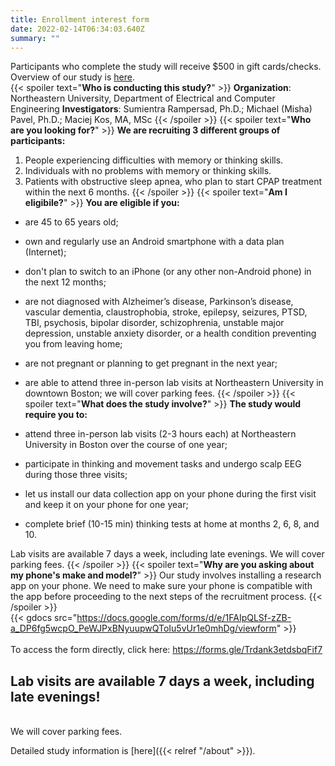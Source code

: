 ```yaml
---
title: Enrollment interest form
date: 2022-02-14T06:34:03.640Z
summary: ""
---
```

Participants who complete the study will receive $500 in gift cards/checks.
<br>
Overview of our study is [here](https://www.cognition.nu/).
<br>
{{< spoiler text="**Who is conducting this study?**" >}}
**Organization**: Northeastern University, Department of Electrical and Computer Engineering
**Investigators**: Sumientra Rampersad, Ph.D.; Michael (Misha) Pavel, Ph.D.; Maciej Kos, MA, MSc
{{< /spoiler >}}
{{< spoiler text="**Who are you looking for?**" >}}
**We are recruiting 3 different groups of participants:**

1. People experiencing difficulties with memory or thinking skills. 
2. Individuals with no problems with memory or thinking skills.
3. Patients with obstructive sleep apnea, who plan to start CPAP treatment within the next 6 months.
{{< /spoiler >}}
{{< spoiler text="**Am I eligibile?**" >}}
**You are eligible if you:**

* are 45 to 65 years old;
* own and regularly use an Android smartphone with a data plan (Internet); 
* don't plan to switch to an iPhone (or any other non-Android phone) in the next 12 months;
* are not diagnosed with Alzheimer’s disease, Parkinson’s disease, vascular dementia, claustrophobia, stroke, epilepsy, seizures, PTSD, TBI, psychosis, bipolar disorder, schizophrenia,  unstable major depression, unstable anxiety disorder, or a health condition preventing you from leaving home;
* are not pregnant or planning to get pregnant in the next year;
* are able to attend three in-person lab visits at Northeastern University in downtown Boston; we will cover parking fees.
{{< /spoiler >}}
{{< spoiler text="**What does the study involve?**" >}}
**The study would require you to:**

* attend three in-person lab visits (2-3 hours each) at Northeastern University in Boston over the course of one year;
* participate in thinking and movement tasks and undergo scalp EEG during those three visits;
* let us install our data collection app on your phone during the first visit and keep it on your phone for one year;
* complete brief (10-15 min) thinking tests at home at months 2, 6, 8, and 10.

Lab visits are available 7 days a week, including late evenings. We will cover parking fees.
{{< /spoiler >}}
{{< spoiler text="**Why are you asking about my phone's make and model?**" >}}
Our study involves installing a research app on your phone. We need to make sure your phone is compatible with the app before proceeding to the next steps of the recruitment process. 
{{< /spoiler >}}
<br>
{{< gdocs src="https://docs.google.com/forms/d/e/1FAIpQLSf-zZB-a_DP6fg5wcpO_PeWJPxBNyuupwQToIu5vUr1e0mhDg/viewform" >}}
<br>
<br>
To access the form directly, click here: https://forms.gle/Trdank3etdsbqFif7
## **Lab visits** **are available 7 days a week, including late evenings!**
<br>
We will cover parking fees.
<br>

Detailed study information is [here]({{< relref "/about" >}}).
